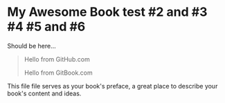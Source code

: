 # My Awesome Book test \#2 and \#3 \#4 \#5 and \#6

Should be here...



> Hello from GitHub.com
>
> Hello from GitBook.com

This file file serves as your book's preface, a great place to describe your book's content and ideas.

